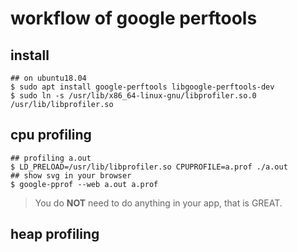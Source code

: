 # workflow of google perftools

## install

```shell
## on ubuntu18.04
$ sudo apt install google-perftools libgoogle-perftools-dev
$ sudo ln -s /usr/lib/x86_64-linux-gnu/libprofiler.so.0 /usr/lib/libprofiler.so
```

## cpu profiling

```shell
## profiling a.out
$ LD_PRELOAD=/usr/lib/libprofiler.so CPUPROFILE=a.prof ./a.out
## show svg in your browser 
$ google-pprof --web a.out a.prof
```

> You do **NOT** need to do anything in your app, that is GREAT.

## heap profiling

